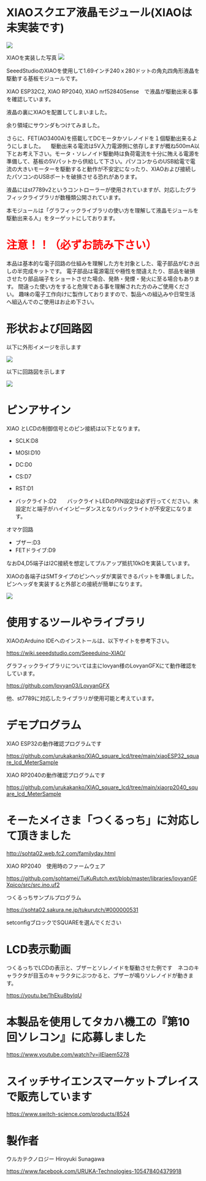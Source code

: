 # XIAOスクエア液晶モジュール(XIAOは未実装です)

![](gaiken.jpg)


XIAOを実装した写真
![](gaiken2.jpg)

SeeedStudioのXIAOを使用して1.69インチ240ｘ280ドットの角丸四角形液晶を駆動する基板モジュールです。

XIAO ESP32C2, XIAO RP2040, XIAO nrf52840Sense　で液晶が駆動出来る事を確認しています。

液晶の裏にXIAOを配置してしまいました。

余り領域にサウンダもつけてみました。

さらに、FET(AO3400A)を搭載してDCモータかソレノイドを１個駆動出来るようにしました。
　駆動出来る電流は5V入力電源側に依存しますが概ね500mA以下とお考え下さい。モータ・ソレノイド駆動時は負荷電流を十分に賄える電源を準備して、基板の5Vパットから供給して下さい。パソコンからのUSB給電で電流の大きいモーターを駆動すると動作が不安定になったり、XIAOおよび接続したパソコンのUSBポートを破損させる恐れがあります。

液晶にはst7789v2というコントローラーが使用されていますが、対応したグラフィックライブラリが数種類公開されています。

本モジュールは「グラフィックライブラリの使い方を理解して液晶モジュールを駆動出来る人」をターゲットにしております。


# <span style="color: red;">注意！！（必ずお読み下さい）</span>

本品は基本的な電子回路の仕組みを理解した方を対象とした、電子部品がむき出しの半完成キットです。
電子部品は電源電圧や極性を間違えたり、部品を破損させたり部品端子をショートさせた場合、発熱・発煙・発火に至る場合もあります。
間違った使い方をすると危険である事を理解された方のみご使用ください。
趣味の電子工作向けに製作しておりますので、製品への組込みや日常生活へ組込んでのご使用はお止め下さい。



# 形状および回路図

以下に外形イメージを示します

![](pcb_image.png)



以下に回路図を示します

![](schematic.png)





# ピンアサイン

XIAO とLCDの制御信号とのピン接続は以下となります。

- SCLK:D8

- MOSI:D10

- DC:D0

- CS:D7

- RST:D1

- バックライト:D2　　バックライトLEDのPIN設定は必ず行ってください。未設定だと端子がハイインピーダンスとなりバックライトが不安定になります。

オマケ回路

- ブザー:D3
- FETドライブ:D9


なおD4,D5端子はI2C接続を想定してプルアップ抵抗10kΩを実装しています。


XIAOの各端子はSMTタイプのピンヘッダが実装できるパットを準備しました。ピンヘッダを実装すると外部との接続が簡単になります。


![](gaiken3.jpg)



# 使用するツールやライブラリ

XIAOのArduino IDEへのインストールは、以下サイトを参考下さい。

https://wiki.seeedstudio.com/Seeeduino-XIAO/


グラフィックライブラリについては主にlovyan様のLovyanGFXにて動作確認をしています。

https://github.com/lovyan03/LovyanGFX

他、st7789に対応したライブラリが使用可能と考えています。


# デモプログラム

XIAO ESP32の動作確認プログラムです

https://github.com/urukakanko/XIAO_square_lcd/tree/main/xiaoESP32_square_lcd_MeterSample


XIAO RP2040の動作確認プログラムです

https://github.com/urukakanko/XIAO_square_lcd/tree/main/xiaorp2040_square_lcd_MeterSample



# そーたメイさま「つくるっち」に対応して頂きました

http://sohta02.web.fc2.com/familyday.html

XIAO RP2040　使用時のファームウェア

https://github.com/sohtamei/TuKuRutch.ext/blob/master/libraries/lovyanGFXpico/src/src.ino.uf2

つくるっちサンプルプログラム

https://sohta02.sakura.ne.jp/tukurutch/#000000531

setconfigブロックでSQUAREを選んでください


# LCD表示動画

つくるっちでLCDの表示と、ブザーとソレノイドを駆動させた例です　ネコのキャラクタが目玉のキャラクタにぶつかると、ブザーが鳴りソレノイドが動きます。

https://youtu.be/1hEku8byIqU


# 本製品を使用してタカハ機工の『第10回ソレコン』に応募しました

https://www.youtube.com/watch?v=jIElaem5278


# スイッチサイエンスマーケットプレイスで販売しています

https://www.switch-science.com/products/8524 


# 製作者

ウルカテクノロジー
Hiroyuki Sunagawa

https://www.facebook.com/URUKA-Technologies-105478404379918

